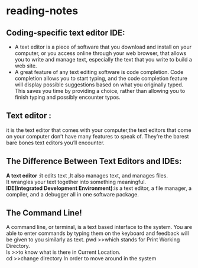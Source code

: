 # reading-notes
## Coding-specific text editor IDE:
* A text editor is a piece of software that you download and install on your computer, or you access online through your web browser, that allows you to write and manage text, especially the text that you write to build a web site.
* A great feature of any text editing software is code completion. Code completion allows you to start typing, and the code completion feature will display possible suggestions based on what you originally typed. This saves you time by providing a choice, rather than allowing you to finish typing and possibly encounter typos.

## Text editor :
it is the text editor that comes with your computer,the text editors that come on your computer don’t have many features to speak of. They’re the barest bare bones text editors you’ll encounter.

## The Difference Between Text Editors and IDEs:
**A text editor** :it edits text ,It also manages text, and manages files.<br>It wrangles your text together into something meaningful.<br>
**IDE(Integrated Development Environment)**:is a text editor, a file manager, a compiler, and a debugger all in one software package.

## The Command Line!
A command line, or terminal, is a text based interface to the system. You are able to enter commands by typing them on the keyboard and feedback will be given to you similarly as text.
pwd  >>which stands for Print Working Directory.<br>
ls   >>to know what is there in Current Location.<br>
cd   >>change directory In order to move around in the system
